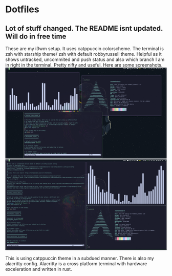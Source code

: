# Dotfiles
## Lot of stuff changed. The README isnt updated. Will do in free time
These are my i3wm setup. It uses catppuccin colorscheme. The terminal is zsh with starship theme/ zsh with default robbyrussell theme. Helpful as it shows untracked, uncommited and push status and also which branch I am in right in the terminal. Pretty nifty and useful. Here are some screenshots. 
![Screenshot1](1.png)
![Screenshot2](2.png)

This is using catppuccin theme in a subdued manner. 
There is also my alacritty config. Alacritty is a cross platform terminal with hardware exceleration and written in rust. 
